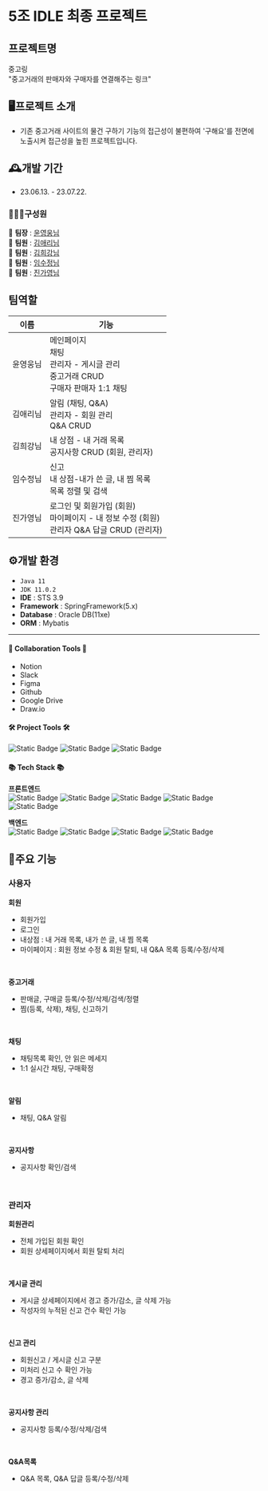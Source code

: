 # 5조 IDLE 최종 프로젝트

## 프로젝트명
중고링 <br>
"중고거래의 판매자와 구매자를 연결해주는 링크"

## 🖥️프로젝트 소개

- 기존 중고거래 사이트의 물건 구하기 기능의 접근성이 불편하여 '구해요'를 전면에 노출시켜 접근성을 높힌 프로젝트입니다.


## 🕰️개발 기간
- 23.06.13. - 23.07.22.

### **🧑‍🤝‍🧑구성원**
👑 **팀장** :  [윤영웅님](https://github.com/mango7431) <br>
🙂 **팀원** :  [김애리님](https://github.com/zjadofl) <br>
🙂 **팀원** :  [김희강님](https://github.com/kile449) <br>
🙂 **팀원** :  [임수정님](https://github.com/ImSoojeong) <br>
🙂 **팀원** :  [진가영님](https://github.com/JINGAJINGA) <br>

## 팀역할
| 이름 | 기능 |
| --- | --- | 
| 윤영웅님 | 메인페이지 <br> 채팅 <br> 관리자 - 게시글 관리 <br> 중고거래 CRUD <br> 구매자 판매자 1:1 채팅|
| 김애리님 | 알림 (채팅, Q&A) <br> 관리자 - 회원 관리  <br> Q&A CRUD | 
| 김희강님 | 내 상점 - 내 거래 목록 <br> 공지사항 CRUD (회원, 관리자) |
| 임수정님 | 신고 <br> 내 상점-내가 쓴 글, 내 찜 목록 <br> 목록 정렬 및 검색 |  
| 진가영님 | 로그인 및 회원가입 (회원) <br> 마이페이지 - 내 정보 수정 (회원) <br> 관리자 Q&A 답글 CRUD (관리자) |

## ⚙️개발 환경
- `Java 11`
- `JDK 11.0.2`
- **IDE** : STS 3.9
- **Framework** : SpringFramework(5.x)
- **Database** : Oracle DB(11xe)
- **ORM** : Mybatis

---

#### 🤝 Collaboration Tools 🤝
- Notion <br>
- Slack <br>
- Figma <br>
- Github <br>
- Google Drive <br>
- Draw.io <br>


#### 🛠 Project Tools 🛠 
![Static Badge](https://img.shields.io/badge/Eclipse-2C2255?style=flat&logo=Eclipse&logoColor=white) ![Static Badge](https://img.shields.io/badge/GitHub-181717?style=flat&logo=GitHub&logoColor=white) ![Static Badge](https://img.shields.io/badge/SQLDeveloper-000000?style=flat&logo=SQLDeveloper&logoColor=white)

#### 📚 Tech Stack 📚 
**프론트엔드** <br>
![Static Badge](https://img.shields.io/badge/HTML-E34F26?style=flat&logo=HTML5&logoColor=white) ![Static Badge](https://img.shields.io/badge/CSS-1572B6?style=flat&logo=CSS3&logoColor=white) ![Static Badge](https://img.shields.io/badge/Javascript-F7DF1E?style=flat&logo=Javascript&logoColor=white) ![Static Badge](https://img.shields.io/badge/JQuery-0769AD?style=flat&logo=JQuery&logoColor=white) ![Static Badge](https://img.shields.io/badge/Bootstrap-7952B3?style=flat&logo=Bootstrap&logoColor=white) 

**백엔드** <br>
![Static Badge](https://img.shields.io/badge/Java-007396?style=flat-square&logo=Java&logoColor=white) ![Static Badge](https://img.shields.io/badge/SpringFramework-6DB33F?style=flat&logo=CSS3&logoColor=white) ![Static Badge](https://img.shields.io/badge/oracle-F80000?style=flat&logo=CSS3&logoColor=white) ![Static Badge](https://img.shields.io/badge/ApacheTomcat-F8DC75?style=flat&logo=Bootstrap&logoColor=white) 


## 📌주요 기능
### 사용자
**회원**
- 회원가입
- 로그인
- 내상점 : 내 거래 목록, 내가 쓴 글, 내 찜 목록
- 마이페이지 : 회원 정보 수정 & 회원 탈퇴, 내 Q&A 목록 등록/수정/삭제

<br>

**중고거래**
- 판매글, 구매글 등록/수정/삭제/검색/정렬
- 찜(등록, 삭제), 채팅, 신고하기


<br>

**채팅**
- 채팅목록 확인, 안 읽은 메세지
- 1:1 실시간 채팅, 구매확정

<br>

**알림**
- 채팅, Q&A 알림

<br>

**공지사항**
- 공지사항 확인/검색

<br>



### 관리자
**회원관리**
- 전체 가입된 회원 확인
- 회원 상세페이지에서 회원 탈퇴 처리

<br>

**게시글 관리**
- 게시글 상세페이지에서 경고 증가/감소, 글 삭제 가능
- 작성자의 누적된 신고 건수 확인 가능

<br>

**신고 관리**
- 회원신고 / 게시글 신고 구분
- 미처리 신고 수 확인 가능
- 경고 증가/감소, 글 삭제

<br>

**공지사항 관리**
- 공지사항 등록/수정/삭제/검색

<br>

**Q&A목록**
- Q&A 목록, Q&A 답글 등록/수정/삭제
